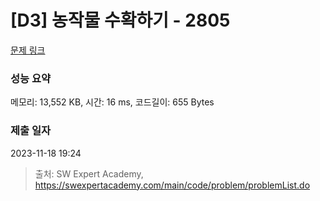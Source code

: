 # [D3] 농작물 수확하기 - 2805 

[문제 링크](https://swexpertacademy.com/main/code/problem/problemDetail.do?contestProbId=AV7GLXqKAWYDFAXB) 

### 성능 요약

메모리: 13,552 KB, 시간: 16 ms, 코드길이: 655 Bytes

### 제출 일자

2023-11-18 19:24



> 출처: SW Expert Academy, https://swexpertacademy.com/main/code/problem/problemList.do